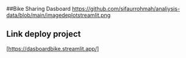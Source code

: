 ##Bike Sharing Dasboard 
https://github.com/sifaurrohmah/analiysis-data/blob/main/imagedeplotstreamlit.png
## Link deploy project
[https://dasboardbike.streamlit.app/]
